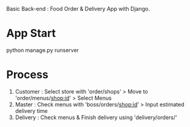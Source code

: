Basic Back-end : Food Order & Delivery App with Django.

# App Start
python manage.py runserver

# Process
1. Customer : Select store with 'order/shops' > Move to 'order/menus/<shop:id>' > Select Menus
2. Master : Check menus with 'boss/orders/<shop:id>' > Input estimated delivery time
3. Delivery : Check menus & Finish delivery using 'delivery/orders/'